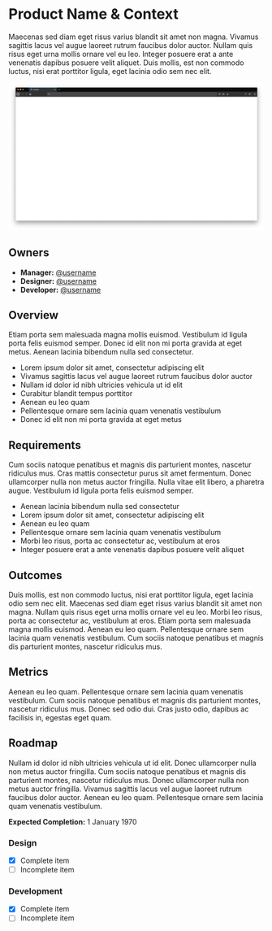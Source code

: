 # Product Name & Context

Maecenas sed diam eget risus varius blandit sit amet non magna. Vivamus sagittis lacus vel augue laoreet rutrum faucibus dolor auctor. Nullam quis risus eget urna mollis ornare vel eu leo. Integer posuere erat a ante venenatis dapibus posuere velit aliquet. Duis mollis, est non commodo luctus, nisi erat porttitor ligula, eget lacinia odio sem nec elit.

![Template](assets/template.png)


## Owners

  * **Manager:** [@username](https://github.com/username)
  * **Designer:** [@username](https://github.com/username)
  * **Developer:** [@username](https://github.com/username)

## Overview

Etiam porta sem malesuada magna mollis euismod. Vestibulum id ligula porta felis euismod semper. Donec id elit non mi porta gravida at eget metus. Aenean lacinia bibendum nulla sed consectetur.

  * Lorem ipsum dolor sit amet, consectetur adipiscing elit
  * Vivamus sagittis lacus vel augue laoreet rutrum faucibus dolor auctor
  * Nullam id dolor id nibh ultricies vehicula ut id elit
  * Curabitur blandit tempus porttitor
  * Aenean eu leo quam
  * Pellentesque ornare sem lacinia quam venenatis vestibulum
  * Donec id elit non mi porta gravida at eget metus


## Requirements

Cum sociis natoque penatibus et magnis dis parturient montes, nascetur ridiculus mus. Cras mattis consectetur purus sit amet fermentum. Donec ullamcorper nulla non metus auctor fringilla. Nulla vitae elit libero, a pharetra augue. Vestibulum id ligula porta felis euismod semper.

  * Aenean lacinia bibendum nulla sed consectetur
  * Lorem ipsum dolor sit amet, consectetur adipiscing elit
  * Aenean eu leo quam
  * Pellentesque ornare sem lacinia quam venenatis vestibulum
  * Morbi leo risus, porta ac consectetur ac, vestibulum at eros
  * Integer posuere erat a ante venenatis dapibus posuere velit aliquet

## Outcomes

Duis mollis, est non commodo luctus, nisi erat porttitor ligula, eget lacinia odio sem nec elit. Maecenas sed diam eget risus varius blandit sit amet non magna. Nullam quis risus eget urna mollis ornare vel eu leo. Morbi leo risus, porta ac consectetur ac, vestibulum at eros. Etiam porta sem malesuada magna mollis euismod. Aenean eu leo quam. Pellentesque ornare sem lacinia quam venenatis vestibulum. Cum sociis natoque penatibus et magnis dis parturient montes, nascetur ridiculus mus.


## Metrics

Aenean eu leo quam. Pellentesque ornare sem lacinia quam venenatis vestibulum. Cum sociis natoque penatibus et magnis dis parturient montes, nascetur ridiculus mus. Donec sed odio dui. Cras justo odio, dapibus ac facilisis in, egestas eget quam.


## Roadmap

Nullam id dolor id nibh ultricies vehicula ut id elit. Donec ullamcorper nulla non metus auctor fringilla. Cum sociis natoque penatibus et magnis dis parturient montes, nascetur ridiculus mus. Donec ullamcorper nulla non metus auctor fringilla. Vivamus sagittis lacus vel augue laoreet rutrum faucibus dolor auctor. Aenean eu leo quam. Pellentesque ornare sem lacinia quam venenatis vestibulum.

**Expected Completion:** 1 January 1970

### Design

  * [x] Complete item
  * [ ] Incomplete item

### Development

  * [x] Complete item
  * [ ] Incomplete item
